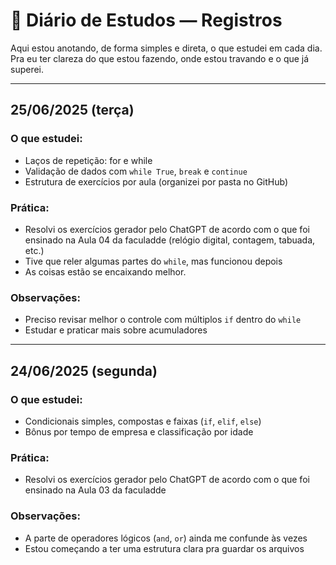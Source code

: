 # 📆 Diário de Estudos — Registros

Aqui estou anotando, de forma simples e direta, o que estudei em cada dia. Pra eu ter clareza do que estou fazendo, onde estou travando e o que já superei.

---

## 25/06/2025 (terça)

### O que estudei:
- Laços de repetição: for e while
- Validação de dados com `while True`, `break` e `continue`
- Estrutura de exercícios por aula (organizei por pasta no GitHub)

### Prática:
- Resolvi os exercícios gerador pelo ChatGPT de acordo com o que foi ensinado na Aula 04 da faculadde (relógio digital, contagem, tabuada, etc.)
- Tive que reler algumas partes do `while`, mas funcionou depois
- As coisas estão se encaixando melhor.

### Observações:
- Preciso revisar melhor o controle com múltiplos `if` dentro do `while`
- Estudar e praticar mais sobre acumuladores

---

## 24/06/2025 (segunda)

### O que estudei:
- Condicionais simples, compostas e faixas (`if`, `elif`, `else`)
- Bônus por tempo de empresa e classificação por idade

### Prática:
- Resolvi os exercícios gerador pelo ChatGPT de acordo com o que foi ensinado na Aula 03 da faculadde

### Observações:
- A parte de operadores lógicos (`and`, `or`) ainda me confunde às vezes
- Estou começando a ter uma estrutura clara pra guardar os arquivos
